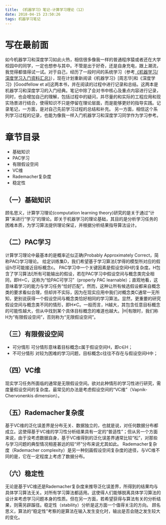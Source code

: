 ```yaml
---
title: 《机器学习》笔记-计算学习理论（12）
date: 2018-04-15 23:50:26
tags: 机器学习笔记
---
```

# 写在最前面
如今机器学习和深度学习如此火热，相信很多像我一样的普通程序猿或者还在大学校园中的同学，一定也想参与其中。不管是出于好奇，还是自身充电，跟上潮流，我觉得都值得试一试。对于自己，经历了一段时间的系统学习（参考[《机器学习/深度学习入门资料汇总》](https://zhuanlan.zhihu.com/p/30980999)），现在计划重新阅读《机器学习》[周志华]和《深度学习》[Goodfellow et al]这两本书，并在阅读的过程中进行记录和总结。这两本是机器学习和深度学习的入门经典。笔记中除了会对书中核心及重点内容进行记录，同时，也会增加自己的理解，包括过程中的疑问，并尽量的和实际的工程应用和现实场景进行结合，使得知识不只是停留在理论层面，而是能够更好的指导实践。记录笔记，一方面，是对自己先前学习过程的总结和补充。 另一方面，相信这个系列学习过程的记录，也能为像我一样入门机器学习和深度学习同学作为学习参考。

# 章节目录
* 基础知识
* PAC学习
* 有限假设空间
* VC维
* Rademacher复杂度
* 稳定性

## （一）基础知识
顾名思义，计算学习理论(computation learning theory)研究的是关于通过“计算”来进行“学习”的理论。即关于机器学习的理论基础，其目的是分析学习任务的困难本质，为学习算法提供理论保证，并根据分析结果指导算法设计。

## （二）PAC学习
计算学习理论中最基本的是概率近似正确(Probably Approximately Correct，简称PAC)学习理论。
给定训练集D，我们希望基于学习算法ξ学得的模型所对应的假设h尽可能接近目标概念c。
PAC学习中一个关键因素是假设空间H的复杂度。H包含了学习算法ξ所有可能输出的假设，若在PAC学习中假设空间与概念类完全相同，即H=C，这称为“恰PAC可学习”（properly PAC learnable）；直观地看，这意味着学习的能力与学习任务“恰好匹配”。然而，这种让所有候选假设都来自概念类的要求看似合理，但却并不实际，因为在现实应用中我们对概念类C通常一无所知，更别说获得一个假设空间与概念类恰好相同的学习算法。显然，更重要的研究假设空间与概念类不同的情形，即H≠C。一般而言，H越大，其包含任意目标概念的可能性越大，但从中找到某个具体目标概念的难道也越大。|H|有限时，我们称H为“有限假设空间”，否则称为“无限假设空间”。

## （三）有限假设空间
* 可分情形
可分情形意味着目标概念c属于假设空间H，即c∈H；
* 不可分情形
对较为困难的学习问题，目标概念c往往不存在与假设空间H中；

## （四）VC维
现实学习任务所面临的通常是无限假设空间。欲对此种情形的学习性进行研究，需度量假设空间的复杂度。最常见的办法是考虑假设空间的“VC维”（Vapnik-Chervonenkis dimension）。

## （五）Rademacher复杂度
基于VC维的泛化误差界是分布无关、数据独立的，也就是说，对任何数据分布都成立。这使得基于VC维的学习性分析结果具有一定的“普适性”；但从另一个方面来说，由于没考虑数据自身，基于VC维得到的泛化误差界通常比较“松”，对那些与学习问题的典型情况相差甚远的较“坏”分布来说尤其如此。
Rademacher复杂度（Rademacher complexity）是另一种刻画假设空间复杂度的途径，与VC维不同的是，它在一定程度上考虑了数据分布。

## （六）稳定性
无论是基于VC维还是Rademacher复杂度来推导泛化误差界，所得到的结果均与具体学习算法无关。对所有学习算法都适用。这使得人们能够脱离具体学习算法的设计来考虑学习问题本身的性质。但在另一方面，若希望获得与算法有关的分析结果，则需另辟蹊径。稳定性（stability）分析是这方面一个值得关注的方向。
顾名思义，算法的“稳定性”考察的是算法在输入发生变化时，输出是否会随之发生较大的变化。



















